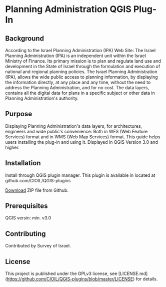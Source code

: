 ﻿# Planning Administration QGIS Plug-In

## Background

According to the Israel Planning Administration (IPA) Web Site:
The Israel Planning Administration (IPA) is an independent unit within the Israel Ministry of Finance. Its primary mission is to plan and regulate land use and development in the State of Israel through the formulation and execution of national and regional planning policies. 
The Israel Planning Administration (IPA), allows the wide public access to planning information, by displaying the information directly, at any place and any time, without the need to address the Planning Administration, and for no cost. The data layers, contains all the digital data for plans in a specific subject or other data in Planning Administration's authority. 

## Purpose

Displaying Planning Administration's data layers, for architectures, engineers and wide public's convenience:
Both in WFS (Web Feature Services)  format and in WMS (Web Map Services) format.
This guide helps users installing the plug-in and using it. Displayed in QGIS Version 3.0 and higher.



## Installation

Install through QGIS plugin manager. This plugin is available in located at github.com/CIOIL/QGIS-plugins


[Download](https://github.com/CIOIL/QGIS-plugins/minhalServicesLoader.zip) ZIP file from Github.


## Prerequisites

QGIS versin: min. v3.0


## Contributing

Contributed by Survey of Israel.

## License

This project is published under the GPLv3 license, see [LICENSE.md] (https://github.com/CIOIL/QGIS-plugins/blob/master/LICENSE) for details.

